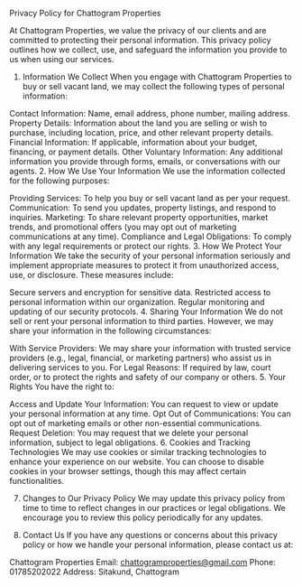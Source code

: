 Privacy Policy for Chattogram Properties

At Chattogram Properties, we value the privacy of our clients and are committed to protecting their personal information. This privacy policy outlines how we collect, use, and safeguard the information you provide to us when using our services.

1. Information We Collect
When you engage with Chattogram Properties to buy or sell vacant land, we may collect the following types of personal information:

Contact Information: Name, email address, phone number, mailing address.
Property Details: Information about the land you are selling or wish to purchase, including location, price, and other relevant property details.
Financial Information: If applicable, information about your budget, financing, or payment details.
Other Voluntary Information: Any additional information you provide through forms, emails, or conversations with our agents.
2. How We Use Your Information
We use the information collected for the following purposes:

Providing Services: To help you buy or sell vacant land as per your request.
Communication: To send you updates, property listings, and respond to inquiries.
Marketing: To share relevant property opportunities, market trends, and promotional offers (you may opt out of marketing communications at any time).
Compliance and Legal Obligations: To comply with any legal requirements or protect our rights.
3. How We Protect Your Information
We take the security of your personal information seriously and implement appropriate measures to protect it from unauthorized access, use, or disclosure. These measures include:

Secure servers and encryption for sensitive data.
Restricted access to personal information within our organization.
Regular monitoring and updating of our security protocols.
4. Sharing Your Information
We do not sell or rent your personal information to third parties. However, we may share your information in the following circumstances:

With Service Providers: We may share your information with trusted service providers (e.g., legal, financial, or marketing partners) who assist us in delivering services to you.
For Legal Reasons: If required by law, court order, or to protect the rights and safety of our company or others.
5. Your Rights
You have the right to:

Access and Update Your Information: You can request to view or update your personal information at any time.
Opt Out of Communications: You can opt out of marketing emails or other non-essential communications.
Request Deletion: You may request that we delete your personal information, subject to legal obligations.
6. Cookies and Tracking Technologies
We may use cookies or similar tracking technologies to enhance your experience on our website. You can choose to disable cookies in your browser settings, though this may affect certain functionalities.

7. Changes to Our Privacy Policy
We may update this privacy policy from time to time to reflect changes in our practices or legal obligations. We encourage you to review this policy periodically for any updates.

8. Contact Us
If you have any questions or concerns about this privacy policy or how we handle your personal information, please contact us at:

Chattogram Properties
Email: chattogramproperties@gmail.com
Phone: 01785202022
Address: Sitakund, Chattogram
